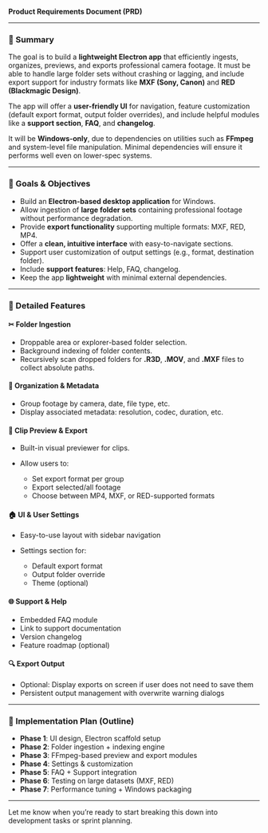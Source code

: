 **Product Requirements Document (PRD)**

---

### 📃 Summary

The goal is to build a **lightweight Electron app** that efficiently ingests, organizes, previews, and exports professional camera footage. It must be able to handle large folder sets without crashing or lagging, and include export support for industry formats like **MXF (Sony, Canon)** and **RED (Blackmagic Design)**.

The app will offer a **user-friendly UI** for navigation, feature customization (default export format, output folder overrides), and include helpful modules like a **support section**, **FAQ**, and **changelog**.

It will be **Windows-only**, due to dependencies on utilities such as **FFmpeg** and system-level file manipulation. Minimal dependencies will ensure it performs well even on lower-spec systems.

---

### 🌟 Goals & Objectives

* Build an **Electron-based desktop application** for Windows.
* Allow ingestion of **large folder sets** containing professional footage without performance degradation.
* Provide **export functionality** supporting multiple formats: MXF, RED, MP4.
* Offer a **clean, intuitive interface** with easy-to-navigate sections.
* Support user customization of output settings (e.g., format, destination folder).
* Include **support features**: Help, FAQ, changelog.
* Keep the app **lightweight** with minimal external dependencies.

---

### 📃 Detailed Features

#### ✂ Folder Ingestion

* Droppable area or explorer-based folder selection.
* Background indexing of folder contents.
* Recursively scan dropped folders for **.R3D**, **.MOV**, and **.MXF** files to collect absolute paths.

#### 📂 Organization & Metadata

* Group footage by camera, date, file type, etc.
* Display associated metadata: resolution, codec, duration, etc.

#### 🎥 Clip Preview & Export

* Built-in visual previewer for clips.
* Allow users to:

  * Set export format per group
  * Export selected/all footage
  * Choose between MP4, MXF, or RED-supported formats

#### 🏠 UI & User Settings

* Easy-to-use layout with sidebar navigation
* Settings section for:

  * Default export format
  * Output folder override
  * Theme (optional)

#### 🌐 Support & Help

* Embedded FAQ module
* Link to support documentation
* Version changelog
* Feature roadmap (optional)

#### 🔍 Export Output

* Optional: Display exports on screen if user does not need to save them
* Persistent output management with overwrite warning dialogs

---

### 🔄 Implementation Plan (Outline)

* **Phase 1**: UI design, Electron scaffold setup
* **Phase 2**: Folder ingestion + indexing engine
* **Phase 3**: FFmpeg-based preview and export modules
* **Phase 4**: Settings & customization
* **Phase 5**: FAQ + Support integration
* **Phase 6**: Testing on large datasets (MXF, RED)
* **Phase 7**: Performance tuning + Windows packaging

---

Let me know when you’re ready to start breaking this down into development tasks or sprint planning.
